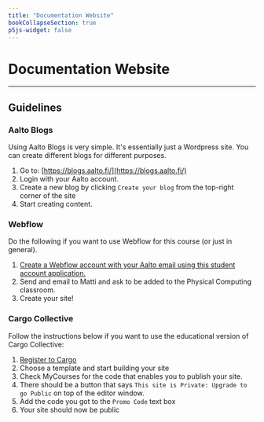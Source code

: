 ```yaml
---
title: "Documentation Website"
bookCollapseSection: true
p5js-widget: false
---
```


# Documentation Website

---

## Guidelines

### Aalto Blogs

Using Aalto Blogs is very simple. It's essentially just a Wordpress site. You can create different blogs for different purposes.

1. Go to: [https://blogs.aalto.fi/](https://blogs.aalto.fi/)
2. Login with your Aalto account.
3. Create a new blog by clicking ```Create your blog``` from the top-right corner of the site
4. Start creating content.

### Webflow

Do the following if you want to use Webflow for this course (or just in general).

1. [Create a Webflow account with your Aalto email using this student account application.](https://webflow.com/for/classroom)
2. Send and email to Matti and ask to be added to the Physical Computing classroom. 
3. Create your site!

### Cargo Collective

Follow the instructions below if you want to use the educational version of Cargo Collective:

1. [Register to Cargo](https://cargo.site/)
2. Choose a template and start building your site
3. Check MyCourses for the code that enables you to publish your site.
4. There should be a button that says ```This site is Private: Upgrade to go Public``` on top of the editor window.
5. Add the code you got to the ```Promo Code``` text box
6. Your site should now be public